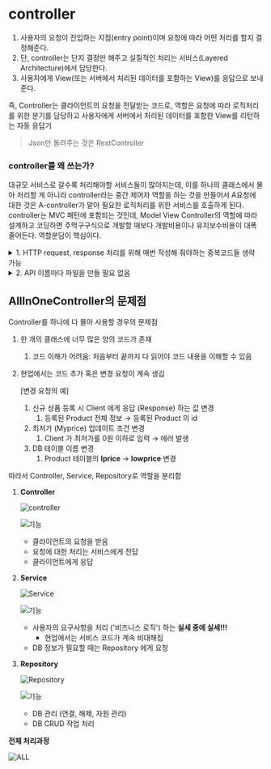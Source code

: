 # controller

1. 사용자의 요청이 진입하는 지점(entry point)이며 요청에 따라 어떤 처리를 할지 결정해준다.
2. 단, controller는 단지 결정만 해주고 실질적인 처리는 서비스(Layered Architecture)에서 담당한다.
3. 사용자에게 View(또는 서버에서 처리된 데이터를 포함하는 View)를 응답으로 보내준다.

 즉, Controller는 클라이언트의 요청을 전달받는 코드로, 역할은 요청에 따라 로직처리를 위한 분기를 담당하고 사용자에게 서버에서 처리된 데이터를 포함한 View를 리턴하는 자동 응답기
>Json만 돌려주는 것은 RestController

### controller를 왜 쓰는가?

대규모 서비스로 갈수록 처리해야할 서비스들이 많아지는데, 이를 하나의 클래스에서 몰아 처리할 게 아니라 controller라는 중간 제어자 역할을 하는 것을 만들어서 A요청에 대한 것은 A-controller가 맡아 필요한 로직처리를 위한 서비스를 호출하게 된다.
controller는 MVC 패턴에 포함되는 것인데, Model View Controller의 역할에 따라 설계하고 코딩하면 주먹구구식으로 개발할 때보다 개발비용이나 유지보수비용이 대폭 줄어든다. 역할분담이 핵심이다.

<details><summary>1. HTTP request, response 처리를 위해 매번 작성해 줘야하는 중복코드들 생략 가능</summary>
<p>
(1) Servlet Code

```java
@WebServlet(urlPatterns = "/api/search")
public class ItemSearchServlet extends HttpServlet {
	@Override
  protected void doGet(HttpServletRequest request, HttpServletResponse response) throws IOException {
      String query = request.getParameter("query");
			
			// ...

      response.setContentType("application/json");
      response.setCharacterEncoding("UTF-8");
      PrintWriter out = response.getWriter();
      String itemDtoListJson = objectMapper.writeValueAsString(itemDtoList);
      out.print(itemDtoListJson);
      out.flush();
	}
}
```

(2) Controller Code
 
    @Controller
    public class ItemSearchController {
     @GetMapping("/api/search")
     @ResponseBody
     public List<ItemDto> getItems(@RequestParam String query) throws IOException {

       // ...

       return itemDtoList;
      }
    }
 
</p>
</details>

<details><summary>2. API 이름마다 파일을 만들 필요 없음</summary>
<p>
 
 |기능|Method|URL|반환
 |---|---|---|---|
 |로그인 페이지|	GET	|/user/login|	login 페이지|
 |로그아웃 처리|	GET	|/user/logout|	"/" 으로 redirect| 
 |회원 가입 페이지|	GET	|/user/signup|	signup 페이지|
 |회원 가입 처리|	POST	|/user/signup|	"/" 으로 redirect| 
 
 (1) Servlet Code

```java
@WebServlet(urlPatterns = "/user/login")
public class UserLoginServlet extends HttpServlet {
	@Override
  protected void doGet(HttpServletRequest request, HttpServletResponse response) {
		// ... 
	}
}
```
      @WebServlet(urlPatterns = "/user/logout")
     public class UserLogoutServlet extends HttpServlet {
      @Override
       protected void doGet(HttpServletRequest request, HttpServletResponse response) {
       // ... 
      }
     }
 
 ...API개수 만큼 생성
 
 (2) Controller Code

- API 마다 파일을 만들 필요 없음
    - 보통 하나의 Contoller 에 모든 API 를 넣지는 않음
    - 유사한 성격의 API 를 하나의 Controller 로 관리
- 함수 이름도 내 마음대로 설정 가능 (단, 클래스 내의 중복함수명 불가)
 
        @Controller
       public class UserController {
        @GetMapping("/user/login")
        public String login() {
            // ...
        }

         @GetMapping("/user/logout")
         public String logout() {
             // ...
         }

        @GetMapping("/user/signup")
        public String signup() { 
         // ... 
        }

        @PostMapping("/user/signup")
         public String registerUser(SignupRequestDto requestDto) {
         // ... 
        }
       }
</p>
</details>

## AllInOneController의 문제점

Controller를 하나에 다 몰아 사용할 경우의 문제점

1. 한 개의 클래스에 너무 많은 양의 코드가 존재
    1. 코드 이해가 어려움: 처음부터 끝까지 다 읽어야 코드 내용을 이해할 수 있음
2. 현업에서는 코드 추가 혹은 변경 요청이 계속 생김
    
    [변경 요청의 예]
    
    1. 신규 상품 등록 시 Client 에게 응답 (Response) 하는 값 변경
        1. 등록된 Product 전체 정보 → 등록된 Product 의 id
    2. 최저가 (Myprice) 업데이트 조건 변경
        1. Client 가 최저가를  0원 이하로 입력 → 에러 발생
    3. DB 테이블 이름 변경
        1. Product 테이블의 **lprice** → **lowprice** 변경

따라서  Controller, Service, Repository로 역할을 분리함

1. **Controller**
    
    
    ![controller](https://teamsparta.notion.site/image/https%3A%2F%2Fs3-us-west-2.amazonaws.com%2Fsecure.notion-static.com%2F9ab055dc-a05c-475b-9ca1-f7b986983024%2FUntitled.png?table=block&id=c3cb34db-cdf5-4125-b5e1-020fabe2d7ef&spaceId=83c75a39-3aba-4ba4-a792-7aefe4b07895&width=780&userId=&cache=v2)
    
    ![기능](https://teamsparta.notion.site/image/https%3A%2F%2Fs3-us-west-2.amazonaws.com%2Fsecure.notion-static.com%2F900531e6-7bee-4f27-8934-7c7091245e62%2FUntitled.png?table=block&id=fe4d8667-90dd-42d8-bf79-7cc6ebd6f596&spaceId=83c75a39-3aba-4ba4-a792-7aefe4b07895&width=1660&userId=&cache=v2)
    
    
    - 클라이언트의 요청을 받음
    - 요청에 대한 처리는 서비스에게 전담
    - 클라이언트에게 응답
    
2. **Service**
    
    ![Service](https://teamsparta.notion.site/image/https%3A%2F%2Fs3-us-west-2.amazonaws.com%2Fsecure.notion-static.com%2F326eac47-e0a1-4871-a29b-4e7d80704a84%2FUntitled.png?table=block&id=41202e27-8919-4996-a96a-1ae8ac605f0b&spaceId=83c75a39-3aba-4ba4-a792-7aefe4b07895&width=870&userId=&cache=v2)
    
    ![기능](https://teamsparta.notion.site/image/https%3A%2F%2Fs3-us-west-2.amazonaws.com%2Fsecure.notion-static.com%2F6e98050f-e496-43b0-8eba-2e458055ea44%2FUntitled.png?table=block&id=93dc5d7d-6818-4c42-85fd-d02d4c53736c&spaceId=83c75a39-3aba-4ba4-a792-7aefe4b07895&width=2000&userId=&cache=v2)
   
    - 사용자의 요구사항을 처리 ('비즈니스 로직') 하는 **실세 중에 실세!!!**
        - 현업에서는 서비스 코드가 계속 비대해짐
    - DB 정보가 필요할 때는 Repository 에게 요청
    
3. **Repository**
    
    ![Repository](https://teamsparta.notion.site/image/https%3A%2F%2Fs3-us-west-2.amazonaws.com%2Fsecure.notion-static.com%2F914029fa-aa47-4ddd-96e1-c41e9d090332%2FUntitled.png?table=block&id=b6157b34-f382-488b-bf7d-5cec6e849f1e&spaceId=83c75a39-3aba-4ba4-a792-7aefe4b07895&width=760&userId=&cache=v2)
    
    ![기능](https://teamsparta.notion.site/image/https%3A%2F%2Fs3-us-west-2.amazonaws.com%2Fsecure.notion-static.com%2Ffd45076b-cce4-462f-b3da-0188b10da5b2%2FUntitled.png?table=block&id=daabaa27-45e3-4531-b43a-fd27f949f9b6&spaceId=83c75a39-3aba-4ba4-a792-7aefe4b07895&width=1660&userId=&cache=v2)
    
    
    
    - DB 관리 (연결, 해제, 자원 관리)
    - DB CRUD 작업 처리
    
**전체 처리과정**

![ALL](https://teamsparta.notion.site/image/https%3A%2F%2Fs3-us-west-2.amazonaws.com%2Fsecure.notion-static.com%2F25b09b2a-863b-4fa5-9ac0-1eab0f31bdba%2FUntitled.png?table=block&id=25a373f0-2449-44b4-bea6-884509660860&spaceId=83c75a39-3aba-4ba4-a792-7aefe4b07895&width=1770&userId=&cache=v2)
